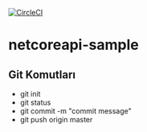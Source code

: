 [![CircleCI](https://circleci.com/gh/alicancevik/netcoreapi-sample/tree/main.svg?style=svg)](https://circleci.com/gh/alicancevik/netcoreapi-sample/tree/main)

# netcoreapi-sample

## Git Komutları
- git init
- git status
- git commit -m "commit message"
- git push origin master
